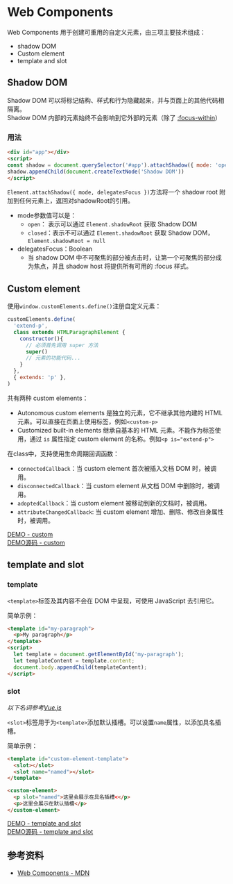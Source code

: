 # Web Components
Web Components 用于创建可重用的自定义元素，由三项主要技术组成：
- shadow DOM
- Custom element
- template and slot

## Shadow DOM
Shadow DOM 可以将标记结构、样式和行为隐藏起来，并与页面上的其他代码相隔离。  
Shadow DOM 内部的元素始终不会影响到它外部的元素（除了 [:focus-within](https://developer.mozilla.org/zh-CN/docs/Web/CSS/:focus-within)）

### 用法
```html
<div id="app"></div>
<script>
const shadow = document.querySelector('#app').attachShadow({ mode: 'open' })
shadow.appendChild(document.createTextNode('Shadow DOM'))
</script>
```

`Element.attachShadow({ mode, delegatesFocus })`方法将一个 shadow root 附加到任何元素上，返回对shadowRoot的引用。  
- mode参数值可以是：
  - `open`： 表示可以通过 `Element.shadowRoot` 获取 Shadow DOM
  - `closed`：表示不可以通过 `Element.shadowRoot` 获取 Shadow DOM，`Element.shadowRoot = null`
- delegatesFocus：Boolean
  - 当 shadow DOM 中不可聚焦的部分被点击时，让第一个可聚焦的部分成为焦点，并且 shadow host 将提供所有可用的 :focus 样式。

## Custom element
使用`window.customElements.define()`注册自定义元素：
```js
customElements.define(
  'extend-p',
  class extends HTMLParagraphElement {
    constructor(){
      // 必须首先调用 super 方法
      super()
      // 元素的功能代码...
    }
  },
  { extends: 'p' },
)
```

共有两种 custom elements：
- Autonomous custom elements
  是独立的元素，它不继承其他内建的 HTML 元素。可以直接在页面上使用标签，例如`<custom-p>`
- Customized built-in elements
  继承自基本的 HTML 元素。不能作为标签使用，通过 `is` 属性指定 custom element 的名称。例如`<p is="extend-p">`

在class中，支持使用生命周期回调函数：
- `connectedCallback`：当 custom element 首次被插入文档 DOM 时，被调用。
- `disconnectedCallback`：当 custom element 从文档 DOM 中删除时，被调用。
- `adoptedCallback`：当 custom element 被移动到新的文档时，被调用。
- `attributeChangedCallback`: 当 custom element 增加、删除、修改自身属性时，被调用。

[DEMO - custom](http://luoway.github.io/web-demo/custom.html)  
[DEMO源码 - custom](https://github.com/luoway/web-demo/blob/main/custom.html)

## template and slot
### template
`<template>`标签及其内容不会在 DOM 中呈现，可使用 JavaScript 去引用它。

简单示例：
```html
<template id="my-paragraph">
  <p>My paragraph</p>
</template>
<script>
  let template = document.getElementById('my-paragraph');
  let templateContent = template.content;
  document.body.appendChild(templateContent);
</script>
```

### slot
*以下名词参考[Vue.js](https://cn.vuejs.org/guide/components/slots.html#named-slots)*

`<slot>`标签用于为`<template>`添加默认插槽。可以设置`name`属性，以添加具名插槽。

简单示例：
```html
<template id="custom-element-template">
  <slot></slot>
  <slot name="named"></slot>
</template>

<custom-element>
  <p slot="named">这里会展示在具名插槽<</p>
  <p>这里会展示在默认插槽</p>
</custom-element>
```

[DEMO - template and slot](http://luoway.github.io/web-demo/template.html)  
[DEMO源码 - template and slot](https://github.com/luoway/web-demo/blob/main/template.html)

## 参考资料
- [Web Components - MDN](https://developer.mozilla.org/zh-CN/docs/Web/API/Web_components)